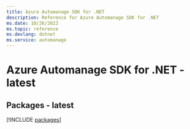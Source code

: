 ```yaml
---
title: Azure Automanage SDK for .NET
description: Reference for Azure Automanage SDK for .NET
ms.date: 10/26/2023
ms.topic: reference
ms.devlang: dotnet
ms.service: automanage
---
```

# Azure Automanage SDK for .NET - latest
## Packages - latest
[!INCLUDE [packages](automanage-index.md)]